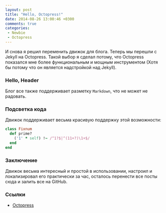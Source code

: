 ```yaml
---
layout: post
title: "Hello, Octopress!"
date: 2014-08-26 13:00:46 +0300
comments: true
categories: 
 - Newbie
 - Octopress
---
```


И снова я решил переменить движок для блога. Теперь мы перешли с Jekyll на Octopress. Такой выбор я сделал потому, что Octopress показался мне более функциональным и мощным инструментом (Хотя бы потому что он является надстройкой над Jekyll). 

<!-- more -->

### Hello, Header

Блог все также поддерживает разметку `Markdown`, что не может не радовать. 

### Подсветка кода

Движок поддерживает весьма красивую поддержку этой возможности:
``` ruby Sample code
class Fixnum
  def prime?
    ('1' * self) !~ /^1?$|^(11+?)\1+$/
  end
end
```

### Заключение

Движок весьма интересный и простой в использовании, настроил и локализировал его практически за час, осталось перенести все посты сюда и залить все на GitHub.

### Ссылки

* [Octopress](http://octopress.org/)